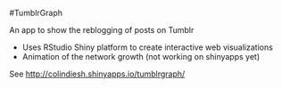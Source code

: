 #TumblrGraph

An app to show the reblogging of posts on Tumblr


- Uses RStudio Shiny platform to create interactive web visualizations
- Animation of the network growth (not working on shinyapps yet)


See http://colindiesh.shinyapps.io/tumblrgraph/
